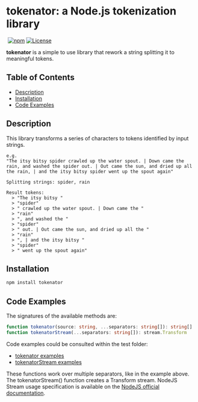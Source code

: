 # tokenator: a Node.js tokenization library

[![<CircleCI>](https://circleci.com/gh/ccarcaci/tokenator.svg?style=shield)](<https://circleci.com/gh/ccarcaci/tokenator>)
[![npm](https://img.shields.io/npm/v/@bitacode/tokenator?color=green)](https://www.npmjs.com/package/@bitacode/tokenator)
[![License](https://i.ibb.co/4RR85Hw/eupl-1-2.png)](https://opensource.org/licenses/EUPL-1.2)

**tokenator** is a simple to use library that rework a string splitting it to meaningful tokens.

## Table of Contents

- [Description](#description)
- [Installation](#installation)
- [Code Examples](#code-examples)

## Description

This library transforms a series of characters to tokens identified by input strings.

```
e.g.
"The itsy bitsy spider crawled up the water spout. | Down came the rain, and washed the spider out. | Out came the sun, and dried up all the rain, | and the itsy bitsy spider went up the spout again"

Splitting strings: spider, rain

Result tokens:
  > "The itsy bitsy "
  > "spider"
  > " crawled up the water spout. | Down came the "
  > "rain"
  > ", and washed the "
  > "spider"
  > " out. | Out came the sun, and dried up all the "
  > "rain"
  > ", | and the itsy bitsy "
  > "spider"
  > " went up the spout again"
```

## Installation

```bash
npm install tokenator
```

## Code Examples

The signatures of the available methods are:

```typescript
function tokenator(source: string, ...separators: string[]): string[]
function tokenatorStream(...separators: string[]): stream.Transform
```

Code examples could be consulted within the test folder:
- [tokenator examples](test/tokenator.test.js)
- [tokenatorStream examples](test/tokenatorStream.test.js)

These functions work over multiple separators, like in the example above.
The tokenatorStream() function creates a Transform stream. NodeJS Stream usage specification is available on the [NodeJS official documentation](https://nodejs.org/api/stream.html).
